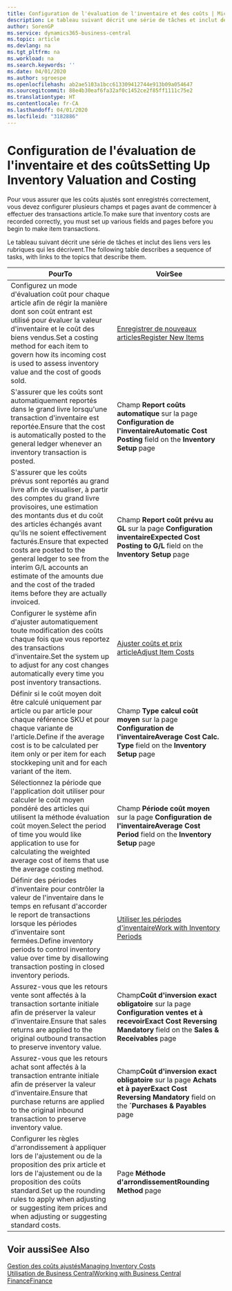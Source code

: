 ```yaml
---
title: Configuration de l'évaluation de l'inventaire et des coûts | Microsoft Docs
description: Le tableau suivant décrit une série de tâches et inclut des liens vers les rubriques qui les décrivent.
author: SorenGP
ms.service: dynamics365-business-central
ms.topic: article
ms.devlang: na
ms.tgt_pltfrm: na
ms.workload: na
ms.search.keywords: ''
ms.date: 04/01/2020
ms.author: sgroespe
ms.openlocfilehash: ab2ae5103a1bcc613309412744e913b09a054647
ms.sourcegitcommit: 88e4b30eaf6fa32af0c1452ce2f85ff1111c75e2
ms.translationtype: HT
ms.contentlocale: fr-CA
ms.lasthandoff: 04/01/2020
ms.locfileid: "3182886"
---
```

# <a name="setting-up-inventory-valuation-and-costing"></a><span data-ttu-id="e65c9-103">Configuration de l'évaluation de l'inventaire et des coûts</span><span class="sxs-lookup"><span data-stu-id="e65c9-103">Setting Up Inventory Valuation and Costing</span></span>
<span data-ttu-id="e65c9-104">Pour vous assurer que les coûts ajustés sont enregistrés correctement, vous devez configurer plusieurs champs et pages avant de commencer à effectuer des transactions article.</span><span class="sxs-lookup"><span data-stu-id="e65c9-104">To make sure that inventory costs are recorded correctly, you must set up various fields and pages before you begin to make item transactions.</span></span>

<span data-ttu-id="e65c9-105">Le tableau suivant décrit une série de tâches et inclut des liens vers les rubriques qui les décrivent.</span><span class="sxs-lookup"><span data-stu-id="e65c9-105">The following table describes a sequence of tasks, with links to the topics that describe them.</span></span>

|<span data-ttu-id="e65c9-106">**Pour**</span><span class="sxs-lookup"><span data-stu-id="e65c9-106">**To**</span></span>|<span data-ttu-id="e65c9-107">**Voir**</span><span class="sxs-lookup"><span data-stu-id="e65c9-107">**See**</span></span>|  
|------------|-------------|  
|<span data-ttu-id="e65c9-108">Configurez un mode d'évaluation coût pour chaque article afin de régir la manière dont son coût entrant est utilisé pour évaluer la valeur d'inventaire et le coût des biens vendus.</span><span class="sxs-lookup"><span data-stu-id="e65c9-108">Set a costing method for each item to govern how its incoming cost is used to assess inventory value and the cost of goods sold.</span></span>|[<span data-ttu-id="e65c9-109">Enregistrer de nouveaux articles</span><span class="sxs-lookup"><span data-stu-id="e65c9-109">Register New Items</span></span>](inventory-how-register-new-items.md)|  
|<span data-ttu-id="e65c9-110">S'assurer que les coûts sont automatiquement reportés dans le grand livre lorsqu'une transaction d'inventaire est reportée.</span><span class="sxs-lookup"><span data-stu-id="e65c9-110">Ensure that the cost is automatically posted to the general ledger whenever an inventory transaction is posted.</span></span>|<span data-ttu-id="e65c9-111">Champ **Report coûts automatique** sur la page **Configuration de l'inventaire**</span><span class="sxs-lookup"><span data-stu-id="e65c9-111">**Automatic Cost Posting** field on the **Inventory Setup** page</span></span>|  
|<span data-ttu-id="e65c9-112">S'assurer que les coûts prévus sont reportés au grand livre afin de visualiser, à partir des comptes du grand livre provisoires, une estimation des montants dus et du coût des articles échangés avant qu'ils ne soient effectivement facturés.</span><span class="sxs-lookup"><span data-stu-id="e65c9-112">Ensure that expected costs are posted to the general ledger to see from the interim G/L accounts an estimate of the amounts due and the cost of the traded items before they are actually invoiced.</span></span>|<span data-ttu-id="e65c9-113">Champ **Report coût prévu au GL** sur la page **Configuration inventaire**</span><span class="sxs-lookup"><span data-stu-id="e65c9-113">**Expected Cost Posting to G/L** field on the **Inventory Setup** page</span></span>|  
|<span data-ttu-id="e65c9-114">Configurer le système afin d'ajuster automatiquement toute modification des coûts chaque fois que vous reportez des transactions d'inventaire.</span><span class="sxs-lookup"><span data-stu-id="e65c9-114">Set the system up to adjust for any cost changes automatically every time you post inventory transactions.</span></span>|[<span data-ttu-id="e65c9-115">Ajuster coûts et prix article</span><span class="sxs-lookup"><span data-stu-id="e65c9-115">Adjust Item Costs</span></span>](inventory-how-adjust-item-costs.md)|  
|<span data-ttu-id="e65c9-116">Définir si le coût moyen doit être calculé uniquement par article ou par article pour chaque référence SKU et pour chaque variante de l'article.</span><span class="sxs-lookup"><span data-stu-id="e65c9-116">Define if the average cost is to be calculated per item only or per item for each stockkeping unit and for each variant of the item.</span></span>|<span data-ttu-id="e65c9-117">Champ **Type calcul coût moyen** sur la page **Configuration de l'inventaire**</span><span class="sxs-lookup"><span data-stu-id="e65c9-117">**Average Cost Calc. Type** field on the **Inventory Setup** page</span></span>|  
|<span data-ttu-id="e65c9-118">Sélectionnez la période que l'application doit utiliser pour calculer le coût moyen pondéré des articles qui utilisent la méthode évaluation coût moyen.</span><span class="sxs-lookup"><span data-stu-id="e65c9-118">Select the period of time you would like application to use for calculating the weighted average cost of items that use the average costing method.</span></span>|<span data-ttu-id="e65c9-119">Champ **Période coût moyen** sur la page **Configuration de l'inventaire**</span><span class="sxs-lookup"><span data-stu-id="e65c9-119">**Average Cost Period** field on the **Inventory Setup** page</span></span>|  
|<span data-ttu-id="e65c9-120">Définir des périodes d'inventaire pour contrôler la valeur de l'inventaire dans le temps en refusant d'accorder le report de transactions lorsque les périodes d'inventaire sont fermées.</span><span class="sxs-lookup"><span data-stu-id="e65c9-120">Define inventory periods to control inventory value over time by disallowing transaction posting in closed inventory periods.</span></span>|[<span data-ttu-id="e65c9-121">Utiliser les périodes d'inventaire</span><span class="sxs-lookup"><span data-stu-id="e65c9-121">Work with Inventory Periods</span></span>](finance-how-to-work-with-inventory-periods.md)|  
|<span data-ttu-id="e65c9-122">Assurez-vous que les retours vente sont affectés à la transaction sortante initiale afin de préserver la valeur d'inventaire.</span><span class="sxs-lookup"><span data-stu-id="e65c9-122">Ensure that sales returns are applied to the original outbound transaction to preserve inventory value.</span></span>|<span data-ttu-id="e65c9-123">Champ**Coût d'inversion exact obligatoire** sur la page **Configuration ventes et à recevoir**</span><span class="sxs-lookup"><span data-stu-id="e65c9-123">**Exact Cost Reversing Mandatory** field on the **Sales & Receivables** page</span></span>|  
|<span data-ttu-id="e65c9-124">Assurez-vous que les retours achat sont affectés à la transaction entrante initiale afin de préserver la valeur d'inventaire.</span><span class="sxs-lookup"><span data-stu-id="e65c9-124">Ensure that purchase returns are applied to the original inbound transaction to preserve inventory value.</span></span>|<span data-ttu-id="e65c9-125">Champ**Coût d'inversion exact obligatoire** sur la page **Achats et à payer**</span><span class="sxs-lookup"><span data-stu-id="e65c9-125">**Exact Cost Reversing Mandatory** field on the **´Purchases & Payables** page</span></span>|
|<span data-ttu-id="e65c9-126">Configurer les règles d'arrondissement à appliquer lors de l'ajustement ou de la proposition des prix article et lors de l'ajustement ou de la proposition des coûts standard.</span><span class="sxs-lookup"><span data-stu-id="e65c9-126">Set up the rounding rules to apply when adjusting or suggesting item prices and when adjusting or suggesting standard costs.</span></span>|<span data-ttu-id="e65c9-127">Page **Méthode d'arrondissement**</span><span class="sxs-lookup"><span data-stu-id="e65c9-127">**Rounding Method** page</span></span>|  

## <a name="see-also"></a><span data-ttu-id="e65c9-128">Voir aussi</span><span class="sxs-lookup"><span data-stu-id="e65c9-128">See Also</span></span>  
[<span data-ttu-id="e65c9-129">Gestion des coûts ajustés</span><span class="sxs-lookup"><span data-stu-id="e65c9-129">Managing Inventory Costs</span></span>](finance-manage-inventory-costs.md)  
[<span data-ttu-id="e65c9-130">Utilisation de Business Central</span><span class="sxs-lookup"><span data-stu-id="e65c9-130">Working with Business Central</span></span>](ui-work-product.md)  
[<span data-ttu-id="e65c9-131">Finance</span><span class="sxs-lookup"><span data-stu-id="e65c9-131">Finance</span></span>](finance.md)  
